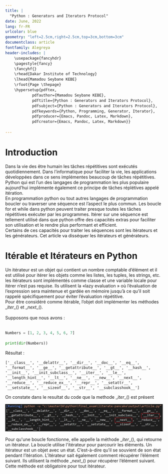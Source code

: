 ```yaml
---
title: |
  "Python : Generators and Iterators Protocol"
date: June, 2022
lang: fr-FR
urlcolor: blue
geometry: "left=2.5cm,right=2.5cm,top=3cm,bottom=3cm"
documentclass: article
fontfamily: Alegreya
header-includes: |
    \usepackage{fancyhdr}
    \pagestyle{fancy}
    \fancyhf{}
    \rhead{Dakar Institute of Technology}
    \lhead{Mamadou Seybane KEBE}
    \rfoot{Page \thepage}
    \hypersetup{pdftex,
            pdfauthor={Mamadou Seybane KEBE},
            pdftitle={Python : Generators and Iterators Protocol},
            pdfsubject={Python : Generators and Iterators Protocol},
            pdfkeywords={Python, Programming, Generator, Iterator},
            pdfproducer={Emacs, Pandoc, Latex, Markdown},
            pdfcreator={Emacs, Pandoc, Latex, Markdown}}
    
---
```


# Introduction

Dans la vie des être humain les tâches répétitives sont exécutés quotidiennement. Dans l’informatique pour faciliter la vie, les applications développées dans ce sens implémentes beaucoup de tâches répétitives. Python qui est l’un des langages de programmation les plus populaire aujourd’hui implémente également ce principe de tâches réplétives appelé itération.\
En programmation python ou tout autres langages de programmation boucler ou traverser une séquence est l’aspect le plus commun. Les boucle for et while dans python peuvent traiter presque toutes les tâches répétitives exécuter par les programmes. Itérer sur une séquence est tellement utilisé dans que python offre des capacités extras pour faciliter son utilisation et le rendre plus performant et efficient.\
Certains de ces capacités pour traiter les séquences sont les itérateurs et les générateurs. Cet article va disséquer les itérateurs et générateurs.

# Itérable et Itérateurs en Python

Un itérateur est un objet qui contient un nombre comptable d’élément et il est utilisé pour itérer les objets comme les listes, les tuples, les strings, etc. les itérateurs sont implémentés comme classe et une variable locale pour itérer n’est pas requise. Ils utilisent la «lazy evaluation » où l’évaluation de l’expression sera maintenue et gardée en mémoire jusqu’à ce qu’il soit rappelé spécifiquement pour éviter l’évaluation répétitive.\
Pour être considéré comme itérable, l’objet doit implémenter les méthodes \__iter__() et \__next__().\
\
Supposons que nous avons :


```python

Numbers = [1, 2, 3, 4, 5, 6, 7]

print(dir(Numbers))
```
Résultat :
```output
['__class__', '__delattr__', '__dir__', '__doc__', '__eq__', '__format__', '__ge__', '__getattribute__', '__gt__', '__hash__', '__init__', '__init_subclass__', '__iter__', '__le__', '__length_hint__', '__lt__', '__ne__', '__new__', '__next__', '__reduce__', '__reduce_ex__', '__repr__', '__setattr__', '__setstate__', '__sizeof__', '__str__', '__subclasshook__']
```
On constate dans le resultat du code que la methode \__iter__() est présent 

![iter](img/iter.png "Iter")

Pour qu'une boucle fonctionne, elle appelle la méthode \__iter__(), qui retourne un itérateur. La boucle utilise l'itérateur pour parcourir les éléments.
Un itérateur est un objet avec un état. C’est-à-dire qu’il se souvient de son état pendant l’itération. L’itérateur sait également comment récupérer l’élément suivant. Ils utilisent la méthode \__next__() pour récupérer l’élément suivant.  Cette méthode est obligatoire pour tout itérateur.
